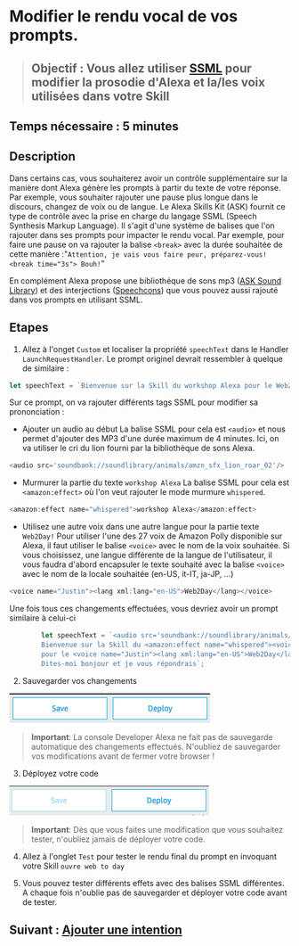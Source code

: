 # Modifier le rendu vocal de vos prompts.

> ## Objectif : Vous allez utiliser [SSML](https://developer.amazon.com/docs/custom-skills/speech-synthesis-markup-language-ssml-reference.html) pour modifier la prosodie d'Alexa et la/les voix utilisées dans votre Skill

## Temps nécessaire : 5 minutes

## Description

Dans certains cas, vous souhaiterez avoir un contrôle supplémentaire sur la manière dont Alexa génère les prompts à partir du texte de votre réponse. Par exemple, vous souhaiter rajouter une pause plus longue dans le discours, changez de voix ou de langue. Le Alexa Skills Kit (ASK) fournit ce type de contrôle avec la prise en charge du langage SSML (Speech Synthesis Markup Language). Il s'agit d'une système de balises que l'on rajouter dans ses prompts pour impacter le rendu vocal. Par exemple, pour faire une pause on va rajouter la balise `<break>` avec la durée souhaitée de cette manière :"`Attention, je vais vous faire peur, préparez-vous! <break time="3s"> Bouh!`"

En complément Alexa propose une bibliothéque de sons mp3 ([ASK Sound Library](https://developer.amazon.com/docs/custom-skills/ask-soundlibrary.html)) et des interjections ([Speechcons](https://developer.amazon.com/docs/custom-skills/speechcon-reference-interjections-french.html)) que vous pouvez aussi rajouté dans vos prompts en utilisant SSML.

## Etapes

1. Allez à l'onget `Custom` et localiser la propriété `speechText` dans  le Handler `LaunchRequestHandler`. Le prompt originel devrait ressembler à quelque de similaire :

``` javascript
let speechText = `Bienvenue sur la Skill du workshop Alexa pour le Web2Day! Dites-moi bonjour et je vous répondrais`;
```

Sur ce prompt, on va rajouter différents tags SSML pour modifier sa prononciation : 
- Ajouter un audio au début 
La balise SSML pour cela est `<audio>` et nous permet d'ajouter des MP3 d'une durée maximum de 4 minutes. Ici, on va utiliser le cri du lion fourni par la bibliothèque de sons Alexa. 

``` javascript
<audio src='soundbank://soundlibrary/animals/amzn_sfx_lion_roar_02'/>
```

- Murmurer la partie du texte `workshop Alexa`
La balise SSML pour cela est `<amazon:effect>` où l'on veut rajouter le mode murmure `whispered`.

``` javascript
<amazon:effect name="whispered">workshop Alexa</amazon:effect> 
```

- Utilisez une autre voix dans une autre langue pour la partie texte `Web2Day!`
Pour utiliser l'une des 27 voix de Amazon Polly disponible sur Alexa, il faut utiliser le balise `<voice>` avec le nom de la voix souhaitée.
Si vous choisissez, une langue différente de la langue de l'utilisateur, il vous faudra d'abord encapsuler le texte souhaité avec la balise `<voice>` avec le nom de la locale souhaitée (en-US, it-IT, ja-JP, ...)


``` javascript
<voice name="Justin"><lang xml:lang="en-US">Web2Day</lang></voice>
```

Une fois tous ces changements effectuées, vous devriez avoir un prompt similaire à celui-ci

``` javascript
        let speechText = `<audio src='soundbank://soundlibrary/animals/amzn_sfx_lion_roar_02'/>
        Bienvenue sur la Skill du <amazon:effect name="whispered"><voice name="Kimberly"><lang xml:lang="en-US">workshop Alexa</lang></voice></amazon:effect> 
        pour le <voice name="Justin"><lang xml:lang="en-US">Web2Day</lang></voice>!
        Dites-moi bonjour et je vous répondrais`;
```

2. Sauvegarder vos changements

![save_backend](./images/save_backend.png)

>  **Important**: La console Developer Alexa ne fait pas de sauvegarde automatique des changements effectués. N'oubliez de sauvegarder vos modifications avant de fermer votre browser !

3. Déployez votre code

![deploy_backend](./images/deploy_backend.png)

> **Important**: Dès que vous faites une modification que vous souhaitez tester, n'oubliez jamais de déployer votre code. 

4. Allez à l'onglet `Test` pour tester le rendu final du prompt en invoquant votre Skill `ouvre web to day` 

5. Vous pouvez tester différents effets avec des balises SSML différentes. A chaque fois n'oublie pas de sauvegarder et déployer votre code avant de tester.


## Suivant : [Ajouter une intention](./05-add-intent.md)
